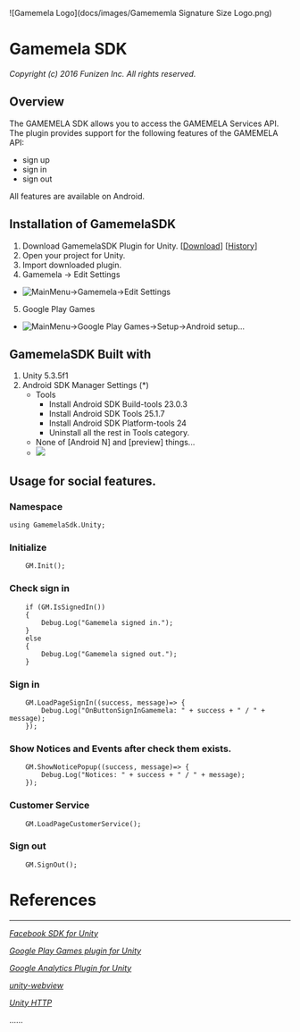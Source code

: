 ![Gamemela Logo](docs/images/Gamememla Signature Size Logo.png)
# Gamemela SDK
_Copyright (c) 2016 Funizen Inc. All rights reserved._

## Overview

The GAMEMELA SDK allows you to access the GAMEMELA Services API.
The plugin provides support for the following features of the GAMEMELA API:<br/>
* sign up
* sign in
* sign out

All features are available on Android.

Installation of GamemelaSDK
-----------------------

1. Download GamemelaSDK Plugin for Unity. [[Download](https://github.com/gamemela/GamemelaSDK/raw/master/unity/gamemela-unity-sdk.unitypackage)]  [[History](ARCHIVE.md)]
2. Open your project for Unity.
3. Import downloaded plugin.
4. Gamemela -> Edit Settings
  * ![MainMenu->Gamemela->Edit Settings](docs/images/GamemelaScreenShot-GamemelaSettings.jpg)
5. Google Play Games
  * ![MainMenu->Google Play Games->Setup->Android setup...](docs/images/GamemelaScreenShot-AndroidSetup.jpg)

GamemelaSDK Built with
-----------------------
1. Unity 5.3.5f1 
2. Android SDK Manager Settings (*)
	* Tools
		* Install Android SDK Build-tools 23.0.3
		* Install Android SDK Tools 25.1.7
		* Install Android SDK Platform-tools 24
		* Uninstall all the rest in Tools category.
	* None of [Android N] and [preview] things...
	* ![](docs/images/android-sdk-manager.jpg)
	


Usage for social features.
-----------------------
### Namespace
	using GamemelaSdk.Unity;

### Initialize
		GM.Init();

### Check sign in
		if (GM.IsSignedIn())
		{
			Debug.Log("Gamemela signed in.");
		}
		else
		{
			Debug.Log("Gamemela signed out.");
		}

### Sign in
		GM.LoadPageSignIn((success, message)=> {
			Debug.Log("OnButtonSignInGamemela: " + success + " / " + message);
		});

### Show Notices and Events after check them exists.
		GM.ShowNoticePopup((success, message)=> {
			Debug.Log("Notices: " + success + " / " + message);
		});

### Customer Service
		GM.LoadPageCustomerService();

### Sign out
		GM.SignOut();

# References
-----------------------

_[Facebook SDK for Unity](https://github.com/facebook/facebook-sdk-for-unity)_

_[Google Play Games plugin for Unity](https://github.com/playgameservices/play-games-plugin-for-unity)_

_[Google Analytics Plugin for Unity](https://github.com/googleanalytics/google-analytics-plugin-for-unity)_

_[unity-webview](https://github.com/gree/unity-webview)_

_[Unity HTTP](https://github.com/andyburke/UnityHTTP)_

......


